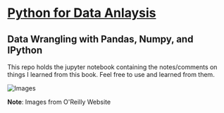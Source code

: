 # [Python for Data Anlaysis](https://www.oreilly.com/library/view/python-for-data/9781491957653/) 
## Data Wrangling with Pandas, Numpy, and IPython
This repo holds the jupyter notebook containing the notes/comments on things I learned from this book. Feel free to use and learned from them.

![Images](https://user-images.githubusercontent.com/56764399/115943814-bb26cd80-a4cf-11eb-9931-229f4a3ec3e8.png)

**Note**: Images from O'Reilly Website
